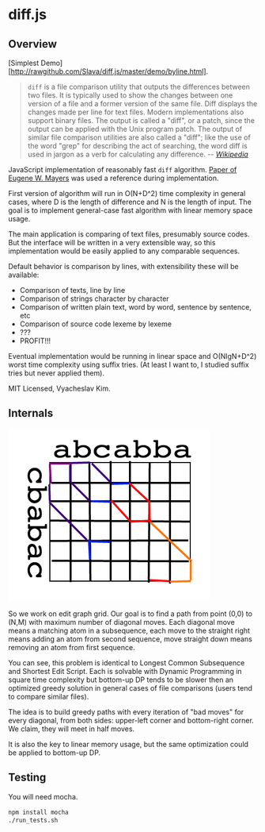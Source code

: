 diff.js
=======

Overview
--------

[Simplest Demo][http://rawgithub.com/Slava/diff.js/master/demo/byline.html].

> `diff` is a file comparison utility that outputs the differences between two
> files. It is typically used to show the changes between one version of a file
> and a former version of the same file. Diff displays the changes made per line
> for text files. Modern implementations also support binary files. The output
> is called a "diff", or a patch, since the output can be applied with the Unix
> program patch. The output of similar file comparison utilities are also called
> a "diff"; like the use of the word "grep" for describing the act of searching,
> the word diff is used in jargon as a verb for calculating any difference.
> -- <cite>[Wikipedia][0]</cite>

JavaScript implementation of reasonably fast `diff` algorithm. [Paper of Eugene
W. Mayers][1] was used a reference during implementation.

First version of algorithm will run in O(N+D^2) time complexity in general
cases, where D is the length of difference and N is the length of input. The
goal is to implement general-case fast algorithm with linear memory space usage.

The main application is comparing of text files, presumably source codes. But
the interface will be written in a very extensible way, so this implementation
would be easily applied to any comparable sequences.

Default behavior is comparison by lines, with extensibility these will be available:

- Comparison of texts, line by line
- Comparison of strings character by character
- Comparison of written plain text, word by word, sentence by sentence, etc
- Comparison of source code lexeme by lexeme
- ???
- PROFIT!!!

Eventual implementation would be running in linear space and O(NlgN+D^2) worst
time complexity using suffix tries. (At least I want to, I studied suffix tries
but never applied them).

MIT Licensed, Vyacheslav Kim.

[0]: http://en.wikipedia.org/wiki/Diff
[1]: http://www.xmailserver.org/diff2.pdf

Internals
---------

![Example](./example.png)

So we work on edit graph grid. Our goal is to find a path from point (0,0) to
(N,M) with maximum number of diagonal moves. Each diagonal move means a matching
atom in a subsequence, each move to the straight right means adding an atom from
second sequence, move straight down means removing an atom from first sequence.

You can see, this problem is identical to Longest Common Subsequence and
Shortest Edit Script. Each is solvable with Dynamic Programming in square time
complexity but bottom-up DP tends to be slower then an optimized greedy solution
in general cases of file comparisons (users tend to compare similar files).

The idea is to build greedy paths with every iteration of "bad moves" for every
diagonal, from both sides: upper-left corner and bottom-right corner. We claim,
they will meet in half moves.

It is also the key to linear memory usage, but the same optimization could be
applied to bottom-up DP.

Testing
-------

You will need mocha.

```
npm install mocha
./run_tests.sh
```

